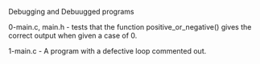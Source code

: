 Debugging and Debuugged programs

0-main.c, main.h - tests that the function positive_or_negative()
 gives the correct output when given a case of 0.

1-main.c - A program with a defective loop commented out.



